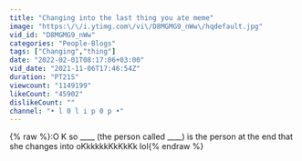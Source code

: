 ```yaml
---
title: "Changing into the last thing you ate meme"
image: "https:\/\/i.ytimg.com\/vi\/D8MGMG9_nWw\/hqdefault.jpg"
vid_id: "D8MGMG9_nWw"
categories: "People-Blogs"
tags: ["Changing","thing"]
date: "2022-02-01T08:17:06+03:00"
vid_date: "2021-11-06T17:46:54Z"
duration: "PT21S"
viewcount: "1149199"
likeCount: "45902"
dislikeCount: ""
channel: "• l 0 l i p 0 p •"
---
```

{% raw %}:O K so ____ (the person called ____) is the person at the end that she changes into oKkkkkkKkKkKk lol{% endraw %}
